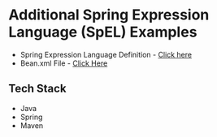 # Additional Spring Expression Language (SpEL) Examples

- Spring Expression Language Definition - [Click here](https://github.com/Shrivishnu22/Virtusa_LP/tree/master/SpringEL)
- Bean.xml File - [Click Here](https://github.com/Shrivishnu22/Virtusa_LP/blob/master/SpelEx/src/beans.xml)
   
## Tech Stack 
- Java
- Spring
- Maven

